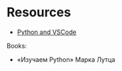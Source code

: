 # Resources

- [Python and VSCode](https://donjayamanne.github.io/pythonVSCodeDocs/docs/python-path/)

Books:
- «Изучаем Python» Марка Лутца

